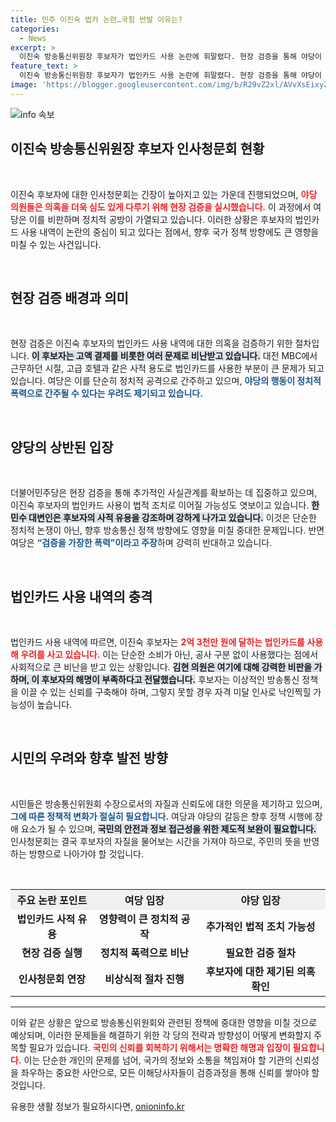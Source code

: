 ```yaml
---
title: 민주 이진숙 법카 논란…국힘 반발 이유는?
categories:
  - News
excerpt: >
  이진숙 방송통신위원장 후보자가 법인카드 사용 논란에 휘말렸다. 현장 검증을 통해 야당이 의혹을 제기하자 여당이 강력 반발, 청문회는 갈등 속에 계속되고 있다. 과연 이 후보자의 운명은? 클릭해서 자세한 내용을 확인하세요!
feature_text: >
  이진숙 방송통신위원장 후보자가 법인카드 사용 논란에 휘말렸다. 현장 검증을 통해 야당이 의혹을 제기하자 여당이 강력 반발, 청문회는 갈등 속에 계속되고 있다. 과연 이 후보자의 운명은? 클릭해서 자세한 내용을 확인하세요!
image: 'https://blogger.googleusercontent.com/img/b/R29vZ2xl/AVvXsEixyZcFfHzMRdzZMjFBmAUKJYCLCGyLL1o632UiGVXcaFdKo_bkvkuCioo0uUKlGfBVcT3P84aROyZIXSBEx3Aw5nCQ3pTgDom1WDC4m8eifvWiAmWEEVb4x6G_l8C0QH225ldMjyaFvpxGEBGNO37VmDTDMHGhJPq73UglMfDca1-0aw/s1600/blogspot.png'
---
```


<p><img src="https://blogger.googleusercontent.com/img/b/R29vZ2xl/AVvXsEixyZcFfHzMRdzZMjFBmAUKJYCLCGyLL1o632UiGVXcaFdKo_bkvkuCioo0uUKlGfBVcT3P84aROyZIXSBEx3Aw5nCQ3pTgDom1WDC4m8eifvWiAmWEEVb4x6G_l8C0QH225ldMjyaFvpxGEBGNO37VmDTDMHGhJPq73UglMfDca1-0aw/s1600/blogspot.png" alt="info 속보" /></p>

<h2 data-ke-size="size26">이진숙 방송통신위원장 후보자 인사청문회 현황</h2>

<p data-ke-size="size16">&nbsp;</p>

<p>이진숙 후보자에 대한 인사청문회는 긴장이 높아지고 있는 가운데 진행되었으며, <b><span style="color: #ee2323;">야당 의원들은 의혹을 더욱 심도 있게 다루기 위해 현장 검증을 실시했습니다.</span></b> 이 과정에서 여당은 이를 비판하며 정치적 공방이 가열되고 있습니다. 이러한 상황은 후보자의 법인카드 사용 내역이 논란의 중심이 되고 있다는 점에서, 향후 국가 정책 방향에도 큰 영향을 미칠 수 있는 사건입니다. </p>

<p data-ke-size="size16">&nbsp;</p>

<h2 data-ke-size="size26">현장 검증 배경과 의미</h2>

<p data-ke-size="size16">&nbsp;</p>

<p>현장 검증은 이진숙 후보자의 법인카드 사용 내역에 대한 의혹을 검증하기 위한 절차입니다. <b><span style="background-color: #21538527;">이 후보자는 고액 결제를 비롯한 여러 문제로 비난받고 있습니다.</span></b> 대전 MBC에서 근무하던 시절, 고급 호텔과 같은 사적 용도로 법인카드를 사용한 부분이 큰 문제가 되고 있습니다. 여당은 이를 단순히 정치적 공격으로 간주하고 있으며, <b><span style="color: #1a5490;">야당의 행동이 정치적 폭력으로 간주될 수 있다는 우려도 제기되고 있습니다.</span></b> </p>

<p data-ke-size="size16">&nbsp;</p>

<h2 data-ke-size="size26">양당의 상반된 입장</h2>

<p data-ke-size="size16">&nbsp;</p>

<p>더불어민주당은 현장 검증을 통해 추가적인 사실관계를 확보하는 데 집중하고 있으며, 이진숙 후보자의 법인카드 사용이 법적 조치로 이어질 가능성도 엿보이고 있습니다. <b><span style="background-color: #21538527;">한민수 대변인은 후보자의 사적 유용을 강조하며 강하게 나가고 있습니다.</span></b> 이것은 단순한 정치적 논쟁이 아닌, 향후 방송통신 정책 방향에도 영향을 미칠 중대한 문제입니다. 반면 여당은 <b><span style="color: #1a5490;">“검증을 가장한 폭력”이라고 주장</span></b>하며 강력히 반대하고 있습니다. </p>

<p data-ke-size="size16">&nbsp;</p>

<h2 data-ke-size="size26">법인카드 사용 내역의 충격</h2>

<p data-ke-size="size16">&nbsp;</p>

<p>법인카드 사용 내역에 따르면, 이진숙 후보자는 <b><span style="color: #ee2323;">2억 3천만 원에 달하는 법인카드를 사용해 우려를 사고 있습니다.</span></b> 이는 단순한 소비가 아닌, 공사 구분 없이 사용했다는 점에서 사회적으로 큰 비난을 받고 있는 상황입니다. <b><span style="background-color: #21538527;">김현 의원은 여기에 대해 강력한 비판을 가하며, 이 후보자의 해명이 부족하다고 전달했습니다.</span></b> 후보자는 이상적인 방송통신 정책을 이끌 수 있는 신뢰를 구축해야 하며, 그렇지 못할 경우 자격 미달 인사로 낙인찍힐 가능성이 높습니다.</p>

<p data-ke-size="size16">&nbsp;</p>

<h2 data-ke-size="size26">시민의 우려와 향후 발전 방향</h2>

<p data-ke-size="size16">&nbsp;</p>

<p>시민들은 방송통신위원회 수장으로서의 자질과 신뢰도에 대한 의문을 제기하고 있으며, <b><span style="color: #1a5490;">그에 따른 정책적 변화가 절실히 필요합니다.</span></b> 여당과 야당의 갈등은 향후 정책 시행에 장애 요소가 될 수 있으며, <b><span style="background-color: #21538527;">국민의 안전과 정보 접근성을 위한 제도적 보완이 필요합니다.</span></b> 인사청문회는 결국 후보자의 자질을 물어보는 시간을 가져야 하므로, 주민의 뜻을 반영하는 방향으로 나아가야 할 것입니다.</p>

<p data-ke-size="size16">&nbsp;</p>

<table style="width: 100%; border-collapse: collapse;">
    <tr>
        <th style="background-color: #f0f0f0; text-align: center;">주요 논란 포인트</th>
        <th style="background-color: #f0f0f0; text-align: center;">여당 입장</th>
        <th style="background-color: #f0f0f0; text-align: center;">야당 입장</th>
    </tr>
    <tr>
        <td style="text-align: center; height: 17px;"><b>법인카드 사적 유용</b></td>
        <td style="text-align: center; height: 17px;"><b>영향력이 큰 정치적 공작</b></td>
        <td style="text-align: center; height: 17px;"><b>추가적인 법적 조치 가능성</b></td>
    </tr>
    <tr>
        <td style="text-align: center; height: 17px;"><b>현장 검증 실행</b></td>
        <td style="text-align: center; height: 17px;"><b>정치적 폭력으로 비난</b></td>
        <td style="text-align: center; height: 17px;"><b>필요한 검증 절차</b></td>
    </tr>
    <tr>
        <td style="text-align: center; height: 17px;"><b>인사청문회 연장</b></td>
        <td style="text-align: center; height: 17px;"><b>비상식적 절차 진행</b></td>
        <td style="text-align: center; height: 17px;"><b>후보자에 대한 제기된 의혹 확인</b></td>
    </tr>
</table>

<hr/>

<p>이와 같은 상황은 앞으로 방송통신위원회와 관련된 정책에 중대한 영향을 미칠 것으로 예상되며, 이러한 문제들을 해결하기 위한 각 당의 전략과 방향성이 어떻게 변화할지 주목할 필요가 있습니다. <b><span style="color: #ee2323;">국민의 신뢰를 회복하기 위해서는 명확한 해명과 입장이 필요합니다.</span></b> 이는 단순한 개인의 문제를 넘어, 국가의 정보와 소통을 책임져야 할 기관의 신뢰성을 좌우하는 중요한 사안으로, 모든 이해당사자들이 검증과정을 통해 신뢰를 쌓아야 할 것입니다.</p>
유용한 생활 정보가 필요하시다면, <a href="https://onioninfo.kr" rel="dofollow">onioninfo.kr</a>


